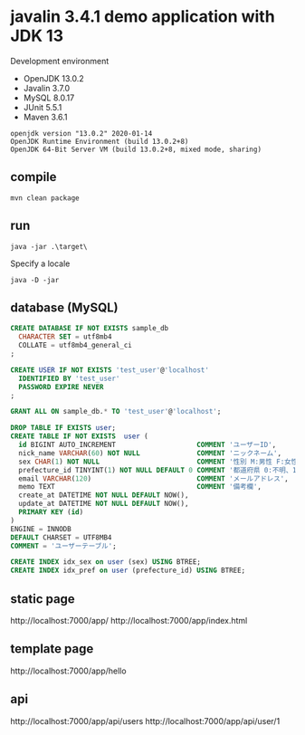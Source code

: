 # javalin 3.4.1 demo application with JDK 13

Development environment

* OpenJDK 13.0.2
* Javalin 3.7.0
* MySQL 8.0.17
* JUnit 5.5.1
* Maven 3.6.1

```
openjdk version "13.0.2" 2020-01-14
OpenJDK Runtime Environment (build 13.0.2+8)
OpenJDK 64-Bit Server VM (build 13.0.2+8, mixed mode, sharing)
```

## compile

```
mvn clean package
```

## run

```
java -jar .\target\
```

Specify a locale

```
java -D -jar
```

## database (MySQL)

```sql
CREATE DATABASE IF NOT EXISTS sample_db
  CHARACTER SET = utf8mb4
  COLLATE = utf8mb4_general_ci
;

CREATE USER IF NOT EXISTS 'test_user'@'localhost'
  IDENTIFIED BY 'test_user'
  PASSWORD EXPIRE NEVER
;

GRANT ALL ON sample_db.* TO 'test_user'@'localhost';
```

```sql
DROP TABLE IF EXISTS user;
CREATE TABLE IF NOT EXISTS  user (
  id BIGINT AUTO_INCREMENT                    COMMENT 'ユーザーID',
  nick_name VARCHAR(60) NOT NULL              COMMENT 'ニックネーム',
  sex CHAR(1) NOT NULL                        COMMENT '性別 M:男性 F:女性',
  prefecture_id TINYINT(1) NOT NULL DEFAULT 0 COMMENT '都道府県 0:不明、1:北海道 - 8:九州・沖縄',
  email VARCHAR(120)                          COMMENT 'メールアドレス',
  memo TEXT                                   COMMENT '備考欄',
  create_at DATETIME NOT NULL DEFAULT NOW(),
  update_at DATETIME NOT NULL DEFAULT NOW(),
  PRIMARY KEY (id)
)
ENGINE = INNODB
DEFAULT CHARSET = UTF8MB4
COMMENT = 'ユーザーテーブル';

CREATE INDEX idx_sex on user (sex) USING BTREE;
CREATE INDEX idx_pref on user (prefecture_id) USING BTREE;
```

## static page

http://localhost:7000/app/
http://localhost:7000/app/index.html

## template page

http://localhost:7000/app/hello

## api

http://localhost:7000/app/api/users
http://localhost:7000/app/api/user/1
